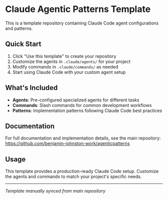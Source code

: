 # Claude Agentic Patterns Template

This is a template repository containing Claude Code agent configurations and patterns.

## Quick Start

1. Click "Use this template" to create your repository
2. Customize the agents in `.claude/agents/` for your project
3. Modify commands in `.claude/commands/` as needed
4. Start using Claude Code with your custom agent setup

## What's Included

- **Agents**: Pre-configured specialized agents for different tasks
- **Commands**: Slash commands for common development workflows  
- **Patterns**: Implementation patterns following Claude Code best practices

## Documentation

For full documentation and implementation details, see the main repository:
https://github.com/benjamin-johnston-work/agenticpatterns

## Usage

This template provides a production-ready Claude Code setup. Customize the agents and commands to match your project's specific needs.

---

*Template manually synced from main repository*
